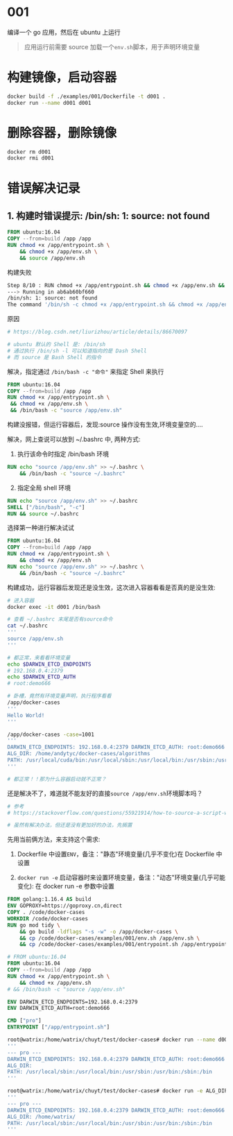 # 001

编译一个 go 应用，然后在 ubuntu 上运行

> 应用运行前需要 source 加载一个`env.sh`脚本，用于声明环境变量

# 构建镜像，启动容器

```bash
docker build -f ./examples/001/Dockerfile -t d001 .
docker run --name d001 d001
```

# 删除容器，删除镜像

```bash
docker rm d001
docker rmi d001
```

# 错误解决记录

## 1. 构建时错误提示: /bin/sh: 1: source: not found

```Dockerfile
FROM ubuntu:16.04
COPY --from=build /app /app
RUN chmod +x /app/entrypoint.sh \
    && chmod +x /app/env.sh \
    && source /app/env.sh
```

构建失败

```bash
Step 8/10 : RUN chmod +x /app/entrypoint.sh && chmod +x /app/env.sh && source /app/env.sh
---> Running in ab6ab60bf660
/bin/sh: 1: source: not found
The command '/bin/sh -c chmod +x /app/entrypoint.sh && chmod +x /app/env.sh && source /app/env.sh' returned a non-zero code: 127
```

原因

```bash
# https://blog.csdn.net/liurizhou/article/details/86670097

# ubuntu 默认的 Shell 是: /bin/sh
# 通过执行 /bin/sh -l 可以知道指向的是 Dash Shell
# 而 source 是 Bash Shell 的指令
```

解决，指定通过 `/bin/bash -c "命令"` 来指定 Shell 来执行

```Dockerfile
FROM ubuntu:16.04
COPY --from=build /app /app
RUN chmod +x /app/entrypoint.sh \
 && chmod +x /app/env.sh \
 && /bin/bash -c "source /app/env.sh"
```

构建没报错，但运行容器后，发现:source 操作没有生效,环境变量空的....

解决，网上查说可以放到 ~/.bashrc 中, 两种方式:

1. 执行该命令时指定 /bin/bash 环境

```Dockerfile
RUN echo "source /app/env.sh" >> ~/.bashrc \
    && /bin/bash -c "source ~/.bashrc"
```

2. 指定全局 shell 环境

```Dockerfile
RUN echo "source /app/env.sh" >> ~/.bashrc
SHELL ["/bin/bash", "-c"]
RUN && source ~/.bashrc
```

选择第一种进行解决试试

```Dockerfile
FROM ubuntu:16.04
COPY --from=build /app /app
RUN chmod +x /app/entrypoint.sh \
    && chmod +x /app/env.sh
RUN echo "source /app/env.sh" >> ~/.bashrc \
    && /bin/bash -c "source ~/.bashrc"
```

构建成功，运行容器后发现还是没生效，这次进入容器看看是否真的是没生效:

```bash
# 进入容器
docker exec -it d001 /bin/bash

# 查看 ~/.bashrc 末尾是否有source命令
cat ~/.bashrc
'''
source /app/env.sh
'''

# 都正常，来看看环境变量
echo $DARWIN_ETCD_ENDPOINTS
# 192.168.0.4:2379
echo $DARWIN_ETCD_AUTH
# root:demo666

# 卧槽，竟然有环境变量声明，执行程序看看
/app/docker-cases
'''
Hello World!
'''

/app/docker-cases -case=1001
'''
DARWIN_ETCD_ENDPOINTS: 192.168.0.4:2379 DARWIN_ETCD_AUTH: root:demo666
ALG_DIR: /home/andytyc/docker-cases/algorithms
PATH: /usr/local/cuda/bin:/usr/local/sbin:/usr/local/bin:/usr/sbin:/usr/bin:/sbin:/bin
'''

# 都正常！！那为什么容器启动就不正常？
```

还是解决不了，难道就不能友好的直接`source /app/env.sh`环境脚本吗？

```bash
# 参考
# https://stackoverflow.com/questions/55921914/how-to-source-a-script-with-environment-variables-in-a-docker-build-process

# 虽然有解决办法，但还是没有更加好的办法，先搁置
```

先用当前俩方法，来支持这个需求:

1. Dockerfile 中设置`ENV`，备注："静态"环境变量(几乎不变化)在 Dockerfile 中设置

2. `docker run -e` 启动容器时来设置环境变量，备注："动态"环境变量(几乎可能变化): 在 docker run -e 参数中设置

```Dockerfile
FROM golang:1.16.4 AS build
ENV GOPROXY=https://goproxy.cn,direct
COPY . /code/docker-cases
WORKDIR /code/docker-cases
RUN go mod tidy \
    && go build -ldflags "-s -w" -o /app/docker-cases \
    && cp /code/docker-cases/examples/001/env.sh /app/env.sh \
    && cp /code/docker-cases/examples/001/entrypoint.sh /app/entrypoint.sh

# FROM ubuntu:16.04
FROM ubuntu:16.04
COPY --from=build /app /app
RUN chmod +x /app/entrypoint.sh \
    && chmod +x /app/env.sh
# && /bin/bash -c "source /app/env.sh"

ENV DARWIN_ETCD_ENDPOINTS=192.168.0.4:2379
ENV DARWIN_ETCD_AUTH=root:demo666

CMD ["pro"]
ENTRYPOINT ["/app/entrypoint.sh"]
```

```bash
root@watrix:/home/watrix/chuyt/test/docker-cases# docker run --name d001 d001
'''
--- pro ---
DARWIN_ETCD_ENDPOINTS: 192.168.0.4:2379 DARWIN_ETCD_AUTH: root:demo666
ALG_DIR:
PATH: /usr/local/sbin:/usr/local/bin:/usr/sbin:/usr/bin:/sbin:/bin
'''

root@watrix:/home/watrix/chuyt/test/docker-cases# docker run -e ALG_DIR=/home/watrix/ --name d001 d001
'''
--- pro ---
DARWIN_ETCD_ENDPOINTS: 192.168.0.4:2379 DARWIN_ETCD_AUTH: root:demo666
ALG_DIR: /home/watrix/
PATH: /usr/local/sbin:/usr/local/bin:/usr/sbin:/usr/bin:/sbin:/bin
'''
```
